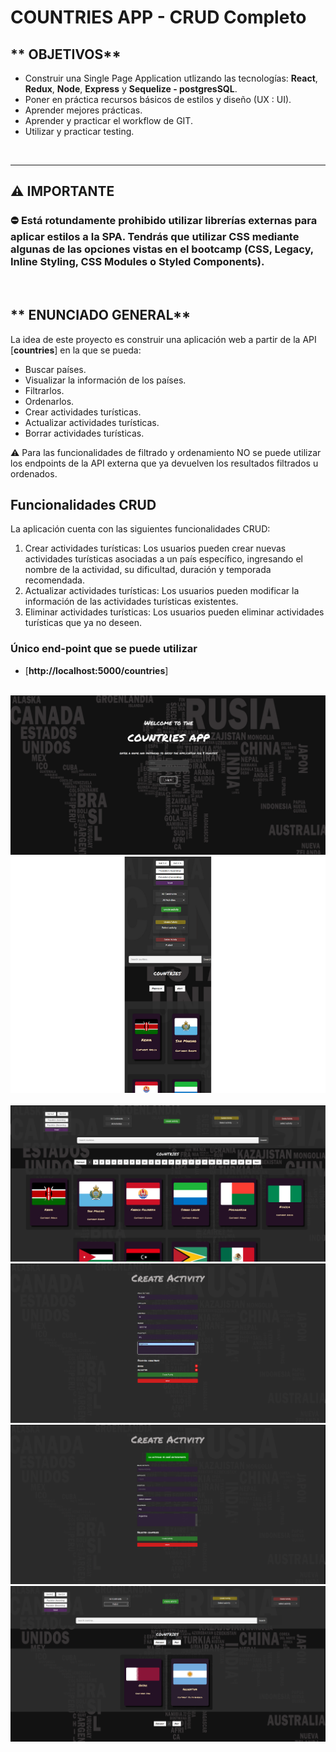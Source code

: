 # COUNTRIES APP - CRUD Completo

## ** OBJETIVOS**

- Construir una Single Page Application utlizando las tecnologías: **React**, **Redux**, **Node**, **Express** y **Sequelize - postgresSQL**.
- Poner en práctica recursos básicos de estilos y diseño (UX : UI).
- Aprender mejores prácticas.
- Aprender y practicar el workflow de GIT.
- Utilizar y practicar testing.

<br />

---

## **⚠️ IMPORTANTE**

### **⛔️ Está rotundamente prohibido utilizar librerías externas para aplicar estilos a la SPA. Tendrás que utilizar CSS mediante algunas de las opciones vistas en el bootcamp (CSS, Legacy, Inline Styling, CSS Modules o Styled Components).**

<br />

## ** ENUNCIADO GENERAL**

La idea de este proyecto es construir una aplicación web a partir de la API [**countries**] en la que se pueda:

- Buscar países.
- Visualizar la información de los países.
- Filtrarlos.
- Ordenarlos.
- Crear actividades turísticas.
- Actualizar actividades turísticas.
- Borrar actividades turísticas.

⚠️ Para las funcionalidades de filtrado y ordenamiento NO se puede utilizar los endpoints de la API externa que ya devuelven los resultados filtrados u ordenados.

## Funcionalidades CRUD

La aplicación cuenta con las siguientes funcionalidades CRUD:

1. Crear actividades turísticas: Los usuarios pueden crear nuevas actividades turísticas asociadas a un país específico, ingresando el nombre de la actividad, su dificultad, duración y temporada recomendada.
2. Actualizar actividades turísticas: Los usuarios pueden modificar la información de las actividades turísticas existentes.
3. Eliminar actividades turísticas: Los usuarios pueden eliminar actividades turísticas que ya no deseen.

### **Único end-point que se puede utilizar**

- [**http://localhost:5000/countries**]

<br />

<img src="./client/src/assets/foto1.png" />

<br />

<div align="center">
  <img src="./client/src/assets/foto6.png" />
</div>

<br/>

<img src="./client/src/assets/foto2.png" />

<br />

<img src="./client/src/assets/foto3.png" />

<br />

<img src="./client/src/assets/foto4.png" />

<br />

<img src="./client/src/assets/foto5.png" />


<br/>